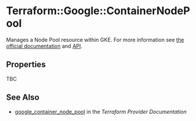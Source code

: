 # Terraform::Google::ContainerNodePool

Manages a Node Pool resource within GKE. For more information see
[the official documentation](https://cloud.google.com/container-engine/docs/node-pools)
and
[API](https://cloud.google.com/container-engine/reference/rest/v1/projects.zones.clusters.nodePools).

## Properties

TBC

## See Also

* [google_container_node_pool](https://www.terraform.io/docs/providers/google/r/container_node_pool.html) in the _Terraform Provider Documentation_